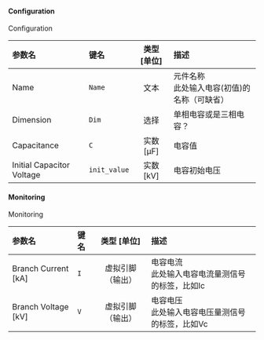 <!--
DO NOT EDIT THIS FILE DIRECTLY.
This file is generated by tools/comp-docs.js.
All changes will be overwritten by regeneration.
-->

<slot class="model-parameters">

#### Configuration

Configuration

| 参数名 | 键名 | 类型 [单位] | 描述 |
|:------ |:---- |:-----------:|:---- |
| Name | `Name` | 文本 | 元件名称  <br/>  此处输入电容(初值)的名称（可缺省） |
| Dimension | `Dim` | 选择 | 单相电容或是三相电容？ |
| Capacitance | `C` | 实数 [μF] | 电容值 |
| Initial Capacitor Voltage | `init_value` | 实数 [kV] | 电容初始电压 |

#### Monitoring

Monitoring

| 参数名 | 键名 | 类型 [单位] | 描述 |
|:------ |:---- |:-----------:|:---- |
| Branch Current \[kA\] | `I` | 虚拟引脚（输出） | 电容电流  <br/> 此处输入电容电流量测信号的标签，比如Ic |
| Branch Voltage \[kV\] | `V` | 虚拟引脚（输出） | 电容电压  <br/> 此处输入电容电压量测信号的标签，比如Vc |


</slot>
